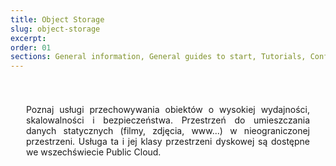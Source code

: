```yaml
---
title: Object Storage
slug: object-storage
excerpt:
order: 01
sections: General information, General guides to start, Tutorials, Configure Object Storage with your solutions, Cold Archive Storage Class Specifics, OpenStack Swift Storage Class Specifics, OpenStack Swift Archive Storage Class Specifics
---
```


<style>
#page {
  display: flex !important;
  flex-direction:column-reverse !important;
}
#customProductIndex {
padding:25px;
}
#customProductIndex p {
text-align:justify;
}

</style>

<div id="customProductIndex">

<p>Poznaj usługi przechowywania obiektów o wysokiej wydajności, skalowalności i bezpieczeństwa. Przestrzeń do umieszczania danych statycznych (filmy, zdjęcia, www...) w nieograniczonej przestrzeni. Usługa ta i jej klasy przestrzeni dyskowej są dostępne we wszechświecie Public Cloud.</p>

</div>
